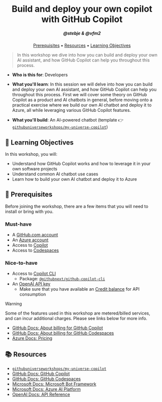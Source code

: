 <h1 align="center">Build and deploy your own copilot with GitHub Copilot</h1>
<h5 align="center">@stebje & @vfm2</h3>

<p align="center">
  <a href="#mega-prerequisites">Prerequisites</a> •  
  <a href="#books-resources">Resources</a> •
  <a href="#learning-objectives">Learning Objectives</a>
</p>

> In this workshop we dive into how you can build and deploy your own AI assistant, and how GitHub Copilot can help you throughout this process.

- **Who is this for**: Developers
- **What you'll learn**: In this session we will delve into how you can build and deploy your own AI assistant, and how GitHub Copilot can help you throughout this process. First we will cover some theory on GitHub Copilot as a product and AI chatbots in general, before moving onto a practical exercise where we build our own AI chatbot and deploy it to Azure, all while leveraging various GitHub Copilot features.

- **What you'll build**: An AI-powered chatbot (template :point_right: [`githubuniverseworkshops/my-universe-copilot`](https://github.com/githubuniverseworkshops/my-universe-copilot))

## :dart: Learning Objectives

In this workshop, you will:

  - Understand how GitHub Copilot works and how to leverage it in your own software projects
  - Understand common AI chatbot use cases
  - Learn how to build your own AI chatbot and deploy it to Azure

## :mega: Prerequisites
Before joining the workshop, there are a few items that you will need to install or bring with you.

### Must-have

- A [GitHub.com account](https://github.com/)
- An [Azure account](https://azure.microsoft.com/en-us)
- Access to [Copilot](https://github.com/features/copilot)
- Access to [Codespaces](https://github.com/features/codespaces)

### Nice-to-have

- Access to [Copilot CLI](https://githubnext.com/projects/copilot-cli/)
  - Package: [`@githubnext/github-copilot-cli`](https://www.npmjs.com/package/@githubnext/github-copilot-cli)
- An [OpenAI API key](https://platform.openai.com/account/api-keys)
  - Make sure that you have available an [Credit balance](https://platform.openai.com/account/billing/overview) for API consumption

> [!WARNING]
> Some of the features used in this workshop are metered/billed services, and can incur additional charges. Please see links below for more info.
> - [GitHub Docs: About billing for GitHub Copilot](https://docs.github.com/en/billing/managing-billing-for-github-copilot/about-billing-for-github-copilot)
> - [GitHub Docs: About billing for GitHub Codespaces](https://docs.github.com/en/billing/managing-billing-for-github-codespaces/about-billing-for-github-codespaces)
> - [Azure Docs: Pricing](https://azure.microsoft.com/en-us/pricing/)

## :books: Resources
- [`githubuniverseworkshops/my-universe-copilot`](https://github.com/githubuniverseworkshops/my-universe-copilot)
- [GitHub Docs: GitHub Copilot](https://docs.github.com/copilot)
- [GitHub Docs: GitHub Codespaces](https://docs.github.com/en/codespaces)
- [Microsoft Docs: Microsoft Bot Framework](https://dev.botframework.com/)
- [Microsoft Docs: Azure AI Platform](https://azure.microsoft.com/en-us/solutions/ai)
- [OpenAI Docs: API Reference](https://platform.openai.com/docs/api-reference)
